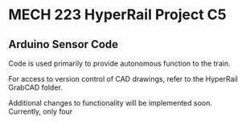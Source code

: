 #   MECH 223 HyperRail Project C5
##  Arduino Sensor Code

Code is used primarily to provide autonomous function to the train.

For access to version control of CAD drawings, refer to the HyperRail GrabCAD folder.

Additional changes to functionality will be implemented soon. \
Currently, only four
